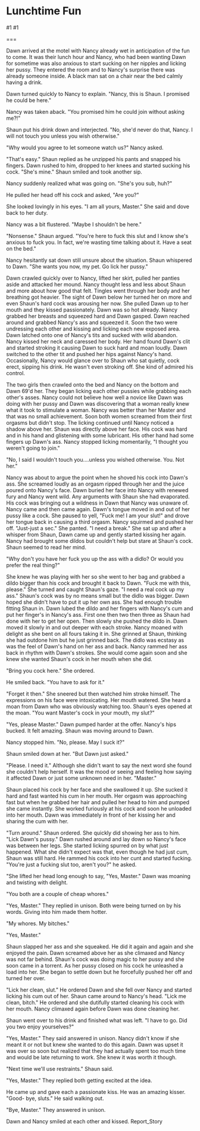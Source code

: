 Lunchtime Fun
=============
#1 #1 

===

Dawn arrived at the motel with Nancy already wet in anticipation of the fun to come. It was their lunch hour and Nancy, who had been wanting Dawn for sometime was also anxious to start sucking on her nipples and licking her pussy. They entered the room and to Nancy's surprise there was already someone inside. A black man sat on a chair near the bed calmly having a drink. 

Dawn turned quickly to Nancy to explain. "Nancy, this is Shaun. I promised he could be here." 

Nancy was taken aback. "You promised him he could join without asking me?!" 

Shaun put his drink down and interjected. "No, she'd never do that, Nancy. I will not touch you unless you wish otherwise." 

"Why would you agree to let someone watch us?" Nancy asked. 

"That's easy." Shaun replied as he unzipped his pants and snapped his fingers. Dawn rushed to him, dropped to her knees and started sucking his cock. "She's mine." Shaun smiled and took another sip. 

Nancy suddenly realized what was going on. "She's you sub, huh?" 

He pulled her head off his cock and asked, "Are you?" 

She looked lovingly in his eyes. "I am all yours, Master." She said and dove back to her duty. 

Nancy was a bit flustered. "Maybe I shouldn't be here." 

"Nonsense." Shaun argued. "You're here to fuck this slut and I know she's anxious to fuck you. In fact, we're wasting time talking about it. Have a seat on the bed." 

Nancy hesitantly sat down still unsure about the situation. Shaun whispered to Dawn. "She wants you now, my pet. Go lick her pussy." 

Dawn crawled quickly over to Nancy, lifted her skirt, pulled her panties aside and attacked her mound. Nancy thought less and less about Shaun and more about how good that felt. Tingles went through her body and her breathing got heavier. The sight of Dawn below her turned her on more and even Shaun's hard cock was arousing her now. She pulled Dawn up to her mouth and they kissed passionately. Dawn was so hot already. Nancy grabbed her breasts and squeezed hard and Dawn gasped. Dawn reached around and grabbed Nancy's ass and squeezed it. Soon the two were undressing each other and kissing and licking each new exposed area. Dawn latched onto one of Nancy's tits and sucked with wild abandon. Nancy kissed her neck and caressed her body. Her hand found Dawn's clit and started stroking it causing Dawn to suck hard and moan loudly. Dawn switched to the other tit and pushed her hips against Nancy's hand. Occasionally, Nancy would glance over to Shaun who sat quietly, cock erect, sipping his drink. He wasn't even stroking off. She kind of admired his control. 

The two girls then crawled onto the bed and Nancy on the bottom and Dawn 69'd her. They began licking each other pussies while grabbing each other's asses. Nancy could not believe how well a novice like Dawn was doing with her pussy and Dawn was discovering that a woman really knew what it took to stimulate a woman. Nancy was better than her Master and that was no small achievement. Soon both women screamed from their first orgasms but didn't stop. The licking continued until Nancy noticed a shadow above her. Shaun was directly above her face. His cock was hard and in his hand and glistening with some lubricant. His other hand had some fingers up Dawn's ass. Nancy stopped licking momentarily, "I thought you weren't going to join." 

"No, I said I wouldn't touch you….unless you wished otherwise. You. Not her." 

Nancy was about to argue the point when he shoved his cock into Dawn's ass. She screamed loudly as an orgasm ripped through her and the juice poured onto Nancy's face. Dawn buried her face into Nancy with renewed fury and Nancy went wild. Any arguments with Shaun she had evaporated. His cock was bringing out a wildness in Dawn that Nancy was unaware of. Nancy came and then came again. Dawn's tongue moved in and out of her pussy like a cock. She paused to yell, "Fuck me! I am your slut!" and drove her tongue back in causing a third orgasm. Nancy squirmed and pushed her off. "Just-just a sec." She panted. "I need a break." She sat up and after a whisper from Shaun, Dawn came up and gently started kissing her again. Nancy had brought some dildos but couldn't help but stare at Shaun's cock. Shaun seemed to read her mind. 

"Why don't you have her fuck you up the ass with a didlo? Or would you prefer the real thing?" 

She knew he was playing with her so she went to her bag and grabbed a dildo bigger than his cock and brought it back to Dawn. "Fuck me with this, please." She turned and caught Shaun's gaze. "I need a real cock up my ass." Shaun's cock was by no means small but the didlo was bigger. Dawn hoped she didn't have to put it up her own ass. She had enough trouble fitting Shaun in. Dawn lubed the dildo and her fingers with Nancy's cum and put her finger's in Nancy's ass. First one then two then three as Shaun had done with her to get her open. Then slowly she pushed the dildo in. Dawn moved it slowly in and out deeper with each stroke. Nancy moaned with delight as she bent on all fours taking it in. She grinned at Shaun, thinking she had outdone him but he just grinned back. The didlo was ecstasy as was the feel of Dawn's hand on her ass and back. Nancy rammed her ass back in rhythm with Dawn's strokes. She would come again soon and she knew she wanted Shaun's cock in her mouth when she did. 

"Bring you cock here." She ordered. 

He smiled back. "You have to ask for it." 

"Forget it then." She sneered but then watched him stroke himself. The expressions on his face were intoxicating. Her mouth watered. She heard a moan from Dawn who was obviously watching too. Shaun's eyes opened at the moan. "You want Master's cock in your mouth, my slut?" 

"Yes, please Master." Dawn pumped harder at the offer. Nancy's hips bucked. It felt amazing. Shaun was moving around to Dawn. 

Nancy stopped him. "No, please. May I suck it?" 

Shaun smiled down at her. "But Dawn just asked." 

"Please. I need it." Although she didn't want to say the next word she found she couldn't help herself. It was the mood or seeing and feeling how saying it affected Dawn or just some unknown need in her. "Master." 

Shaun placed his cock by her face and she swallowed it up. She sucked it hard and fast wanted his cum in her mouth. Her orgasm was approaching fast but when he grabbed her hair and pulled her head to him and pumped she came instantly. She worked furiously at his cock and soon he unloaded into her mouth. Dawn was immediately in front of her kissing her and sharing the cum with her. 

"Turn around." Shaun ordered. She quickly did showing her ass to him. "Lick Dawn's pussy." Dawn rushed around and lay down so Nancy's face was between her legs. She started licking spurred on by what just happened. What she didn't expect was that, even though he had just cum, Shaun was still hard. He rammed his cock into her cunt and started fucking. "You're just a fucking slut too, aren't you?" he asked. 

"She lifted her head long enough to say, "Yes, Master." Dawn was moaning and twisting with delight. 

"You both are a couple of cheap whores." 

"Yes, Master." They replied in unison. Both were being turned on by his words. Giving into him made them hotter. 

"My whores. My bitches." 

"Yes, Master." 

Shaun slapped her ass and she squeaked. He did it again and again and she enjoyed the pain. Dawn screamed above her as she climaxed and Nancy was not far behind. Shaun's cock was doing magic to her pussy and she soon came in a torrent. As her pussy closed on his cock he unleashed a load into her. She began to settle down but he forcefully pushed her off and turned her over. 

"Lick her clean, slut." He ordered Dawn and she fell over Nancy and started licking his cum out of her. Shaun came around to Nancy's head. "Lick me clean, bitch." He ordered and she dutifully started cleaning his cock with her mouth. Nancy climaxed again before Dawn was done cleaning her. 

Shaun went over to his drink and finished what was left. "I have to go. Did you two enjoy yourselves?" 

"Yes, Master." They said answered in unison. Nancy didn't know if she meant it or not but knew she wanted to do this again. Dawn was upset it was over so soon but realized that they had actually spent too much time and would be late returning to work. She knew it was worth it though. 

"Next time we'll use restraints." Shaun said. 

"Yes, Master." They replied both getting excited at the idea. 

He came up and gave each a passionate kiss. He was an amazing kisser. "Good- bye, sluts." He said walking out. 

"Bye, Master." They answered in unison. 

Dawn and Nancy smiled at each other and kissed. Report_Story 
